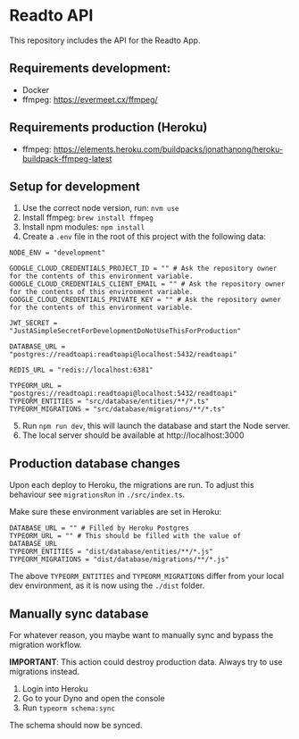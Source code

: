 # Readto API
This repository includes the API for the Readto App.

## Requirements development:
- Docker
- ffmpeg: https://evermeet.cx/ffmpeg/

## Requirements production (Heroku)
- ffmpeg: https://elements.heroku.com/buildpacks/jonathanong/heroku-buildpack-ffmpeg-latest

## Setup for development
1. Use the correct node version, run: `nvm use`
2. Install ffmpeg: `brew install ffmpeg`
3. Install npm modules: `npm install`
4. Create a `.env` file in the root of this project with the following data:
```
NODE_ENV = "development"

GOOGLE_CLOUD_CREDENTIALS_PROJECT_ID = "" # Ask the repository owner for the contents of this environment variable.
GOOGLE_CLOUD_CREDENTIALS_CLIENT_EMAIL = "" # Ask the repository owner for the contents of this environment variable.
GOOGLE_CLOUD_CREDENTIALS_PRIVATE_KEY = "" # Ask the repository owner for the contents of this environment variable.

JWT_SECRET = "JustASimpleSecretForDevelopmentDoNotUseThisForProduction"

DATABASE_URL = "postgres://readtoapi:readtoapi@localhost:5432/readtoapi"

REDIS_URL = "redis://localhost:6381"

TYPEORM_URL = "postgres://readtoapi:readtoapi@localhost:5432/readtoapi"
TYPEORM_ENTITIES = "src/database/entities/**/*.ts"
TYPEORM_MIGRATIONS = "src/database/migrations/**/*.ts"
```
5. Run `npm run dev`, this will launch the database and start the Node server.
6. The local server should be available at http://localhost:3000

## Production database changes
Upon each deploy to Heroku, the migrations are run. To adjust this behaviour see `migrationsRun` in `./src/index.ts`.

Make sure these environment variables are set in Heroku:
```
DATABASE_URL = "" # Filled by Heroku Postgres
TYPEORM_URL = "" # This should be filled with the value of DATABASE_URL
TYPEORM_ENTITIES = "dist/database/entities/**/*.js"
TYPEORM_MIGRATIONS = "dist/database/migrations/**/*.js"
```

The above `TYPEORM_ENTITIES` and `TYPEORM_MIGRATIONS` differ from your local dev environment, as it is now using the `./dist` folder.

## Manually sync database
For whatever reason, you maybe want to manually sync and bypass the migration workflow. 

**IMPORTANT**: This action could destroy production data. Always try to use migrations instead.

1. Login into Heroku
2. Go to your Dyno and open the console
3. Run `typeorm schema:sync`

The schema should now be synced.
